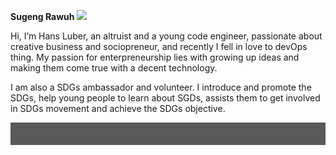 **Sugeng Rawuh** <img src="https://raw.githubusercontent.com/seanprashad/slackmoji/master/emoji/blob/blob-wave-reverse-gif.gif" height="30">

Hi, I’m Hans Luber, an altruist and a young code engineer, passionate about creative business and sociopreneur, and recently I fell in love to devOps thing. My passion for enterpreneurship lies with growing up ideas and making them come true with a decent technology.

I am also a SDGs ambassador and volunteer. I introduce and promote the SDGs, help young people to learn about SGDs, assists them to get involved in SDGs movement and achieve the SDGs objective.

<p align="center"> <img src="https://github.com/stressfulldev/stressfulldev/blob/5e86f5a5824fa0f118908e1dd4a442c220e1b55b/stressfuldev03.gif" alt="animated" /> </p>
<!---
stressfulldev/stressfulldev is a ✨ special ✨ repository because its `README.md` (this file) appears on your GitHub profile.
You can click the Preview link to take a look at your changes.
--->
